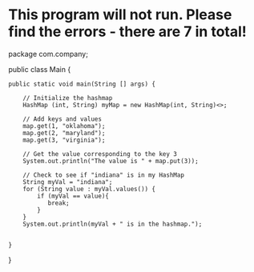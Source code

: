 
# This program will not run. Please find the errors - there are 7 in total!


package com.company;

public class Main {

	public static void main(String [] args) {
	
		// Initialize the hashmap
		HashMap (int, String) myMap = new HashMap(int, String)<>;
		
		// Add keys and values
		map.get(1, "oklahoma");
		map.get(2, "maryland");
		map.get(3, "virginia");
		
		// Get the value corresponding to the key 3
		System.out.println("The value is " + map.put(3));
		
		// Check to see if "indiana" is in my HashMap
		String myVal = "indiana";
		for (String value : myVal.values()) {
            if (myVal == value){
               break; 
            }
        }
        System.out.println(myVal + " is in the hashmap.");

	
	}

}